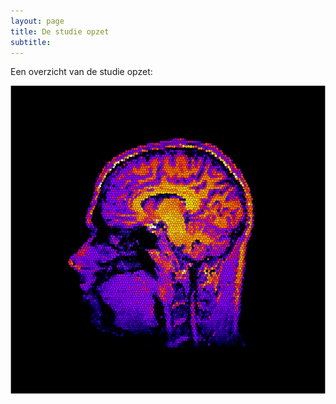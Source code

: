 ```yaml
---
layout: page
title: De studie opzet
subtitle:
---
```


Een overzicht van de studie opzet:

<img src="img/profielfoto.png" />

